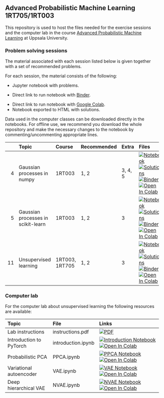 ## Advanced Probabilistic Machine Learning 1RT705/1RT003

This repository is used to host the files needed for the exercise sessions and the computer lab in the course [Advanced Probabilistic Machine Learning](https://www.it.uu.se/edu/course/homepage/apml) at Uppsala University.

### Problem solving sessions

The material associated with each session listed below is given together with a set of recommended problems.

For each session, the material consists of the following:

* Jupyter notebook with problems.
- Direct link to run notebook with [Binder](https://mybinder.org/).
* Direct link to run notebook with [Google Colab](https://colab.research.google.com/).
* Notebook exported to HTML with solutions.

Data used in the computer classes can be downloaded directly in the notebooks.
For offline use, we recommend you download the whole repository and make the necessary changes to the notebook by commenting/uncommenting appropriate lines.

|   | Topic | Course | Recommended | Extra | Files |
|--:|:------|:-------|:------------|:------|:------|
| 4 | Gaussian processes in numpy | 1RT003 | 1, 2 | 3, 4, 5 | <a href="https://uu-sml.github.io/course-apml-public/exercises/Session04.ipynb"><img src="https://img.shields.io/badge/Session_4-Notebook-f37626?logo=jupyter&style=flat" alt="Notebook" title="Download notebook" /></a> <a href="https://uu-sml.github.io/course-apml-public/exercises/solutions/Session04.html"><img src="https://img.shields.io/badge/Session_4-Solutions-f37626?logo=Jupyter&style=flat" alt="Solutions" title="View solutions"/></a> [![Binder](https://mybinder.org/badge_logo.svg)](https://mybinder.org/v2/gh/uu-sml/course-apml-public/main?filepath=exercises%2FSession04.ipynb) [![Open In Colab](https://colab.research.google.com/assets/colab-badge.svg)](https://colab.research.google.com/github/uu-sml/course-apml-public/blob/master/exercises/Session04.ipynb) |
| 5 | Gaussian processes in scikit-learn | 1RT003 | 1, 2 | 3 | <a href="https://uu-sml.github.io/course-apml-public/exercises/Session05.ipynb"><img src="https://img.shields.io/badge/Session_5-Notebook-f37626?logo=jupyter&style=flat" alt="Notebook" title="Download notebook" /></a> <a href="https://uu-sml.github.io/course-apml-public/exercises/solutions/Session05.html"><img src="https://img.shields.io/badge/Session_5-Solutions-f37626?logo=Jupyter&style=flat" alt="Solutions" title="View solutions"/></a> [![Binder](https://mybinder.org/badge_logo.svg)](https://mybinder.org/v2/gh/uu-sml/course-apml-public/main?filepath=exercises%2FSession05.ipynb) [![Open In Colab](https://colab.research.google.com/assets/colab-badge.svg)](https://colab.research.google.com/github/uu-sml/course-apml-public/blob/master/exercises/Session05.ipynb) |
| 11 | Unsupervised learning | 1RT003, 1RT705 | 1, 2 | 3 | <a href="https://uu-sml.github.io/course-apml-public/exercises/Session11.ipynb"><img src="https://img.shields.io/badge/Session_11-Notebook-f37626?logo=jupyter&style=flat" alt="Notebook" title="Download notebook" /></a> <a href="https://uu-sml.github.io/course-apml-public/exercises/solutions/Session11.html"><img src="https://img.shields.io/badge/Session_11-Solutions-f37626?logo=Jupyter&style=flat" alt="Solutions" title="View solutions"/></a> [![Binder](https://mybinder.org/badge_logo.svg)](https://mybinder.org/v2/gh/uu-sml/course-apml-public/main?filepath=exercises%2FSession11.ipynb) [![Open In Colab](https://colab.research.google.com/assets/colab-badge.svg)](https://colab.research.google.com/github/uu-sml/course-apml-public/blob/master/exercises/Session11.ipynb) |

### Computer lab

For the computer lab about unsupervised learning the following resources are available:

| Topic | File | Links |
|:------|:-----|:------|
| Lab instructions | instructions.pdf | [![PDF](https://img.shields.io/badge/Instructions-PDF-ee3f24?logo=Adobe%20Acrobat%20Reader&style=flat)](https://uu-sml.github.io/course-apml-public/lab/instructions.pdf) |
| Introduction to PyTorch | introduction.ipynb | <a href="https://uu-sml.github.io/course-sml-public/lab/introduction.ipynb"><img src="https://img.shields.io/badge/Introduction-Notebook-f37626?logo=jupyter&style=flat"  alt="Introduction Notebook" title="Download notebook" /></a> [![Open In Colab](https://colab.research.google.com/assets/colab-badge.svg)](https://colab.research.google.com/github/uu-sml/course-sml-public/blob/master/lab/introduction.ipynb) |
| Probabilistic PCA | PPCA.ipynb | <a href="https://uu-sml.github.io/course-apml-public/lab/PPCA.ipynb"><img src="https://img.shields.io/badge/PPCA-Notebook-f37626?logo=jupyter&style=flat"  alt="PPCA Notebook" title="Download notebook" /></a> [![Open In Colab](https://colab.research.google.com/assets/colab-badge.svg)](https://colab.research.google.com/github/uu-sml/course-apml-public/blob/master/lab/PPCA.ipynb) |
| Variational autoencoder | VAE.ipynb | <a href="https://uu-sml.github.io/course-apml-public/lab/VAE.ipynb"><img src="https://img.shields.io/badge/VAE-Notebook-f37626?logo=jupyter&style=flat"  alt="VAE Notebook" title="Download notebook" /></a> [![Open In Colab](https://colab.research.google.com/assets/colab-badge.svg)](https://colab.research.google.com/github/uu-sml/course-apml-public/blob/master/lab/VAE.ipynb) |
| Deep hierarchical VAE | NVAE.ipynb | <a href="https://uu-sml.github.io/course-apml-public/lab/NVAE.ipynb"><img src="https://img.shields.io/badge/NVAE-Notebook-f37626?logo=jupyter&style=flat"  alt="NVAE Notebook" title="Download notebook" /></a> [![Open In Colab](https://colab.research.google.com/assets/colab-badge.svg)](https://colab.research.google.com/github/uu-sml/course-apml-public/blob/master/lab/NVAE.ipynb) |
